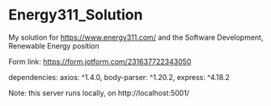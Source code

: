 # Energy311_Solution

My solution for https://www.energy311.com/ and the Software Development, Renewable Energy position

Form link: https://form.jotform.com/231637722343050

dependencies: axios: ^1.4.0, body-parser: ^1.20.2, express: ^4.18.2

Note: this server runs locally, on http://localhost:5001/
